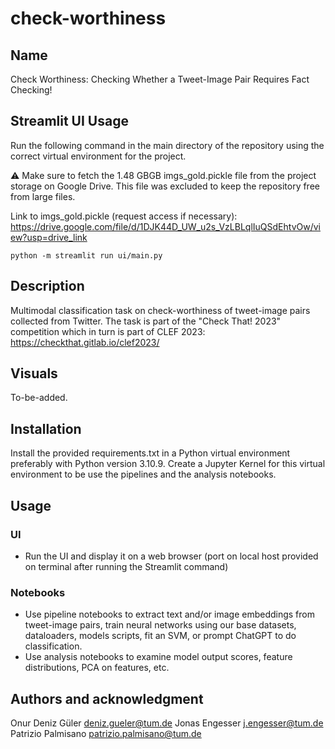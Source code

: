 # check-worthiness

## Name
Check Worthiness: Checking Whether a Tweet-Image Pair Requires Fact Checking!

## Streamlit UI Usage 
Run the following command in the main directory of the repository using the correct virtual environment for the project. 

⚠️ Make sure to fetch the 1.48 GBGB imgs_gold.pickle file from the project storage on Google Drive. This file was excluded to keep the repository free from large files.

Link to imgs_gold.pickle (request access if necessary): https://drive.google.com/file/d/1DJK44D_UW_u2s_VzLBLqlIuQSdEhtvOw/view?usp=drive_link

`python -m streamlit run ui/main.py`


## Description
Multimodal classification task on check-worthiness of tweet-image pairs collected from Twitter. The task is part of the "Check That! 2023" competition which in turn is part of CLEF 2023: https://checkthat.gitlab.io/clef2023/

## Visuals
To-be-added.

## Installation
Install the provided requirements.txt in a Python virtual environment preferably with Python version 3.10.9. Create a Jupyter Kernel for this virtual environment to be use the pipelines and the analysis notebooks.

## Usage
### UI 
- Run the UI and display it on a web browser (port on local host provided on terminal after running the Streamlit command)
### Notebooks 
- Use pipeline notebooks to extract text and/or image embeddings from tweet-image pairs, train neural networks using our base datasets, dataloaders, models scripts, fit an SVM, or prompt ChatGPT to do classification. 
- Use analysis notebooks to examine model output scores, feature distributions, PCA on features, etc. 

## Authors and acknowledgment
Onur Deniz Güler deniz.gueler@tum.de
Jonas Engesser j.engesser@tum.de
Patrizio Palmisano patrizio.palmisano@tum.de
